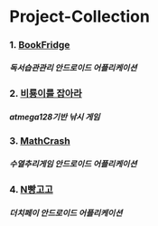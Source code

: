# Project-Collection

### 1. [BookFridge](https://github.com/yerin85/BookFridge)
##### 독서습관관리 안드로이드 어플리케이션 
### 2. [비룡이를 잡아라](https://github.com/yerin85/Plz-find-Biryong)
##### atmega128기반 낚시 게임 
### 3. [MathCrash](https://github.com/ssootube/MathCrash)
##### 수열추리게임 안드로이드 어플리케이션
### 4. [N빵고고](https://play.google.com/store/apps/details?id=com.ssootube.splitthebill)
##### 더치페이 안드로이드 어플리케이션
